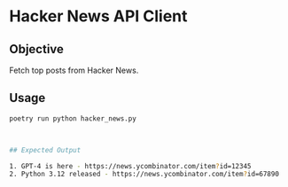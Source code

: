 # Hacker News API Client

## Objective
Fetch top posts from Hacker News.

## Usage
```bash
poetry run python hacker_news.py



## Expected Output

1. GPT-4 is here - https://news.ycombinator.com/item?id=12345
2. Python 3.12 released - https://news.ycombinator.com/item?id=67890
